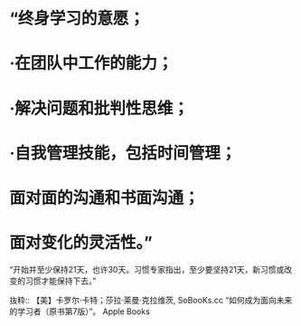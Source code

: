 # “终身学习的意愿；

# ·在团队中工作的能力；

# ·解决问题和批判性思维；

# ·自我管理技能，包括时间管理；

# 面对面的沟通和书面沟通；

# 面对变化的灵活性。”

“开始并至少保持21天，也许30天。习惯专家指出，至少要坚持21天，新习惯或改变的习惯才能保持下去。”

抜粋:: 【美】卡罗尔·卡特；莎拉·莱曼·克拉维茨, SoBooKs.cc  “如何成为面向未来的学习者（原书第7版）”。 Apple Books  
